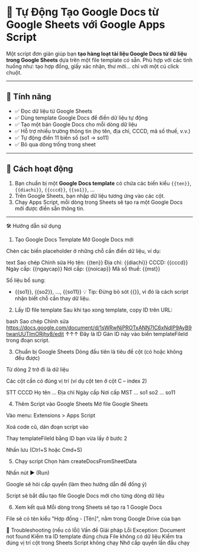 # 📄 Tự Động Tạo Google Docs từ Google Sheets với Google Apps Script

Một script đơn giản giúp bạn **tạo hàng loạt tài liệu Google Docs từ dữ liệu trong Google Sheets** dựa trên một file template có sẵn. Phù hợp với các tình huống như: tạo hợp đồng, giấy xác nhận, thư mời... chỉ với một cú click chuột.

---

## 🚀 Tính năng

- ✅ Đọc dữ liệu từ Google Sheets
- ✅ Dùng template Google Docs để điền dữ liệu tự động
- ✅ Tạo một bản Google Docs cho mỗi dòng dữ liệu
- ✅ Hỗ trợ nhiều trường thông tin (họ tên, địa chỉ, CCCD, mã số thuế, v.v.)
- ✅ Tự động điền 11 biến số (so1 → so11)
- ✅ Bỏ qua dòng trống trong sheet

---

## 🧠 Cách hoạt động

1. Bạn chuẩn bị một **Google Docs template** có chứa các biến kiểu `{{ten}}`, `{{diachi}}`, `{{cccd}}`, `{{so1}}`, ...
2. Trên Google Sheets, bạn nhập dữ liệu tương ứng vào các cột.
3. Chạy Apps Script, mỗi dòng trong Sheets sẽ tạo ra một Google Docs mới được điền sẵn thông tin.

---
🛠️ Hướng dẫn sử dụng
1. Tạo Google Docs Template
Mở Google Docs mới

Chèn các biến placeholder ở những chỗ cần điền dữ liệu, ví dụ:

text
Sao chép
Chỉnh sửa
Họ tên: {{ten}}
Địa chỉ: {{diachi}}
CCCD: {{cccd}}
Ngày cấp: {{ngaycap}}
Nơi cấp: {{noicap}}
Mã số thuế: {{mst}}

Số liệu bổ sung:
- {{so1}}, {{so2}}, ..., {{so11}}
💡 Tip: Đừng bỏ sót {{}}, vì đó là cách script nhận biết chỗ cần thay dữ liệu.

2. Lấy ID file template
Sau khi tạo xong template, copy ID trên URL:

bash
Sao chép
Chỉnh sửa
https://docs.google.com/document/d/1sWRwNjPROTxANN7IC6xNdlP9AyB9twanUUTImORjhy8/edit
                             ↑↑↑ Đây là ID
Gán ID này vào biến templateFileId trong đoạn script.

3. Chuẩn bị Google Sheets
Dòng đầu tiên là tiêu đề cột (có hoặc không đều được)

Từ dòng 2 trở đi là dữ liệu

Các cột cần có đúng vị trí (ví dụ cột ten ở cột C – index 2)

STT	CCCD	Họ tên	...	Địa chỉ	Ngày cấp	Nơi cấp	MST	...	so1	so2	...	so11

4. Thêm Script vào Google Sheets
Mở file Google Sheets

Vào menu: Extensions > Apps Script

Xoá code cũ, dán đoạn script vào

Thay templateFileId bằng ID bạn vừa lấy ở bước 2

Nhấn lưu (Ctrl+S hoặc Cmd+S)

5. Chạy script
Chọn hàm createDocsFromSheetData

Nhấn nút ▶️ (Run)

Google sẽ hỏi cấp quyền (làm theo hướng dẫn để đồng ý)

Script sẽ bắt đầu tạo file Google Docs mới cho từng dòng dữ liệu

6. Xem kết quả
Mỗi dòng trong Sheets sẽ tạo ra 1 Google Docs

File sẽ có tên kiểu "Hợp đồng - [Tên]", nằm trong Google Drive của bạn

🔧 Troubleshooting (nếu có lỗi)
Vấn đề	Giải pháp
Lỗi Exception: Document not found	Kiểm tra ID template đúng chưa
File không có dữ liệu	Kiểm tra đúng vị trí cột trong Sheets
Script không chạy	Nhớ cấp quyền lần đầu chạy